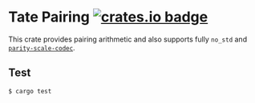 # Tate Pairing [![crates.io badge](https://img.shields.io/crates/v/zero-pairing.svg)](https://crates.io/crates/zero-pairing)
This crate provides pairing arithmetic and also supports fully `no_std` and [`parity-scale-codec`](https://github.com/paritytech/parity-scale-codec).

## Test

```shell
$ cargo test
```
